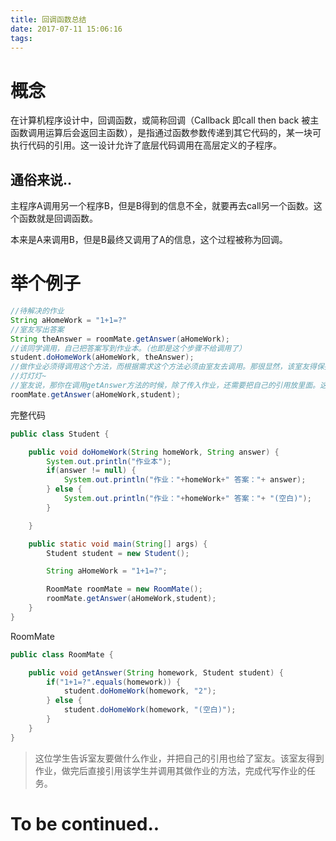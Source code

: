 ```yaml
---
title: 回调函数总结
date: 2017-07-11 15:06:16
tags:
---
```


# 概念

在计算机程序设计中，回调函数，或简称回调（Callback 即call then back 被主函数调用运算后会返回主函数），是指通过函数参数传递到其它代码的，某一块可执行代码的引用。这一设计允许了底层代码调用在高层定义的子程序。

## 通俗来说..

主程序A调用另一个程序B，但是B得到的信息不全，就要再去call另一个函数。这个函数就是回调函数。

本来是A来调用B，但是B最终又调用了A的信息，这个过程被称为回调。

# 举个例子

```java
//待解决的作业
String aHomeWork = "1+1=?"
//室友写出答案
String theAnswer = roomMate.getAnswer(aHomeWork);
//该同学调用，自己把答案写到作业本。（也即是这个步骤不给调用了）
student.doHomeWork(aHomeWork, theAnswer);
//做作业必须得调用这个方法，而根据需求这个方法必须由室友去调用。那很显然，该室友得保持一个该同学的引用，才能正常调用啊。
//灯灯灯~
//室友说，那你在调用getAnswer方法的时候，除了传入作业，还需要把自己的引用放里面。这样我做完了，直接调用你的做作业方法就行了。
roomMate.getAnswer(aHomeWork,student);
```

完整代码

```java
public class Student {

    public void doHomeWork(String homeWork, String answer) {
        System.out.println("作业本");
        if(answer != null) {
            System.out.println("作业："+homeWork+" 答案："+ answer);
        } else {
            System.out.println("作业："+homeWork+" 答案："+ "(空白)");
        }

    }

    public static void main(String[] args) {
        Student student = new Student();

        String aHomeWork = "1+1=?";

        RoomMate roomMate = new RoomMate();
        roomMate.getAnswer(aHomeWork,student);
    }
}
```

RoomMate

```java
public class RoomMate {

    public void getAnswer(String homework, Student student) {
        if("1+1=?".equals(homework)) {
            student.doHomeWork(homework, "2");
        } else {
            student.doHomeWork(homework, "(空白)");
        }
    }
}


```

> 这位学生告诉室友要做什么作业，并把自己的引用也给了室友。该室友得到作业，做完后直接引用该学生并调用其做作业的方法，完成代写作业的任务。





# To be continued..

